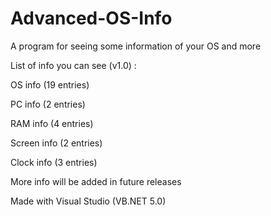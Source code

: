 # Advanced-OS-Info
A program for seeing some information of your OS and more

List of info you can see (v1.0) :

OS info (19 entries)

PC info (2 entries)

RAM info (4 entries)

Screen info (2 entries)

Clock info (3 entries)

More info will be added in future releases

Made with Visual Studio (VB.NET 5.0)

